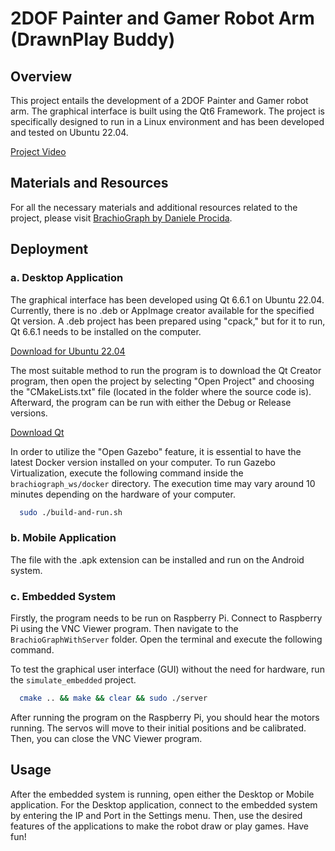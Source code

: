 
# 2DOF Painter and Gamer Robot Arm (DrawnPlay Buddy)

## Overview

This project entails the development of a 2DOF Painter and Gamer robot arm. The graphical interface is built using the Qt6 Framework. The project is specifically designed to run in a Linux environment and has been developed and tested on Ubuntu 22.04.

[Project Video](https://youtu.be/x612WRot3eU?si=9mIUNRFD5gjYUwXO)

## Materials and Resources

For all the necessary materials and additional resources related to the project, please visit [BrachioGraph by Daniele Procida](www.brachiograph.art).

## Deployment

### a. Desktop Application

The graphical interface has been developed using Qt 6.6.1 on Ubuntu 22.04. Currently, there is no .deb or AppImage creator available for the specified Qt version. A .deb project has been prepared using "cpack," but for it to run, Qt 6.6.1 needs to be installed on the computer.

[Download for Ubuntu 22.04](https://drive.google.com/file/d/17MyQS3QuPF5W_aw8DlFgdDgftv5PlcJc/view?usp=sharing)

The most suitable method to run the program is to download the Qt Creator program, then open the project by selecting "Open Project" and choosing the "CMakeLists.txt" file (located in the folder where the source code is). Afterward, the program can be run with either the Debug or Release versions.

[Download Qt](https://www.qt.io/download-qt-installer-oss?hsCtaTracking=99d9dd4f-5681-48d2-b096-470725510d34%7C074ddad0-fdef-4e53-8aa8-5e8a876d6ab4)

In order to utilize the "Open Gazebo" feature, it is essential to have the latest Docker version installed on your computer. To run Gazebo Virtualization, execute the following command inside the `brachiograph_ws/docker` directory. The execution time may vary around 10 minutes depending on the hardware of your computer.

```bash
  sudo ./build-and-run.sh
```

### b. Mobile Application

The file with the .apk extension can be installed and run on the Android system.

### c. Embedded System

Firstly, the program needs to be run on Raspberry Pi. Connect to Raspberry Pi using the VNC Viewer program. Then navigate to the `BrachioGraphWithServer` folder. Open the terminal and execute the following command.

To test the graphical user interface (GUI) without the need for hardware, run the `simulate_embedded` project.

```bash
  cmake .. && make && clear && sudo ./server
```

After running the program on the Raspberry Pi, you should hear the motors running. The servos will move to their initial positions and be calibrated. Then, you can close the VNC Viewer program.

## Usage

After the embedded system is running, open either the Desktop or Mobile application. For the Desktop application, connect to the embedded system by entering the IP and Port in the Settings menu. Then, use the desired features of the applications to make the robot draw or play games. Have fun!
